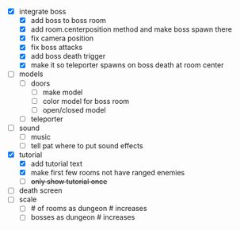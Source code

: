 - [x] integrate boss
  - [x] add boss to boss room
  - [x] add room.centerposition method and make boss spawn there
  - [x] fix camera position
  - [x] fix boss attacks
  - [x] add boss death trigger
  - [x] make it so teleporter spawns on boss death at room center
- [ ] models
  - [ ] doors
    - [ ] make model
    - [ ] color model for boss room
    - [ ] open/closed model
  - [ ] teleporter
- [ ] sound
  - [ ] music
  - [ ] tell pat where to put sound effects
- [x] tutorial
  - [x] add tutorial text
  - [x] make first few rooms not have ranged enemies
  - [ ] ~~only show tutorial once~~
- [ ] death screen
- [ ] scale 
  - [ ] \# of rooms as dungeon # increases
  - [ ] bosses as dungeon # increases